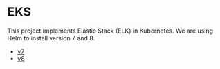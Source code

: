 # EKS

This project implements Elastic Stack (ELK) in Kubernetes. We are using Helm to install version 7 and 8.

- [v7](v7/README.md)
- [v8](v7/README.md)

